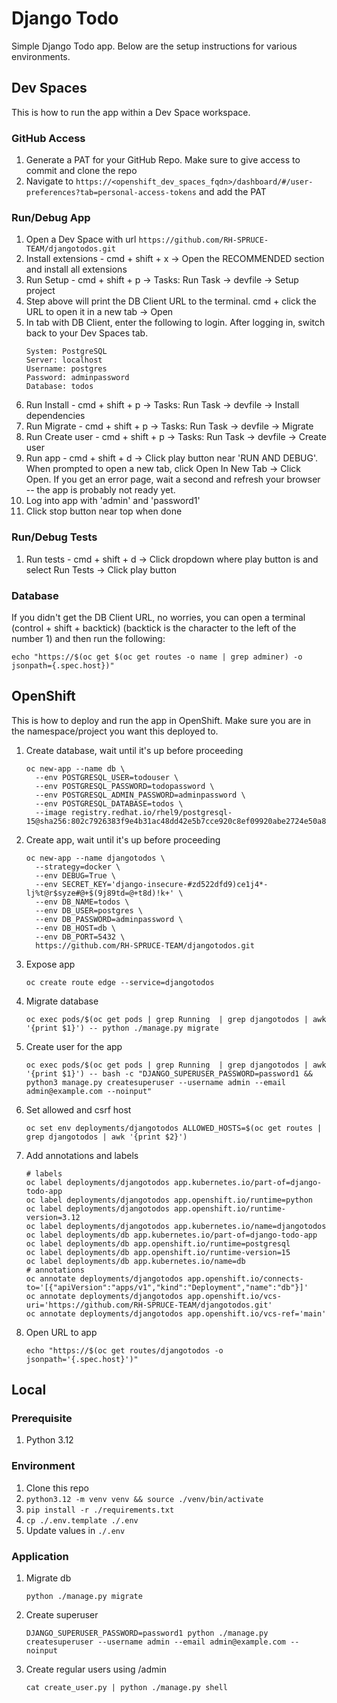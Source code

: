 # Django Todo

Simple Django Todo app.  Below are the setup instructions for various environments.

## Dev Spaces

This is how to run the app within a Dev Space workspace.

### GitHub Access
1. Generate a PAT for your GitHub Repo.  Make sure to give access to commit and clone the repo
2. Navigate to `https://<openshift_dev_spaces_fqdn>/dashboard/#/user-preferences?tab=personal-access-tokens` and add the PAT

### Run/Debug App
1. Open a Dev Space with url `https://github.com/RH-SPRUCE-TEAM/djangotodos.git`
2. Install extensions - cmd + shift + x -> Open the RECOMMENDED section and install all extensions
3. Run Setup - cmd + shift + p -> Tasks: Run Task -> devfile -> Setup project
4. Step above will print the DB Client URL to the terminal.  cmd + click the URL to open it in a new tab -> Open
5. In tab with DB Client, enter the following to login.  After logging in, switch back to your Dev Spaces tab.
    ```shell
    System: PostgreSQL
    Server: localhost
    Username: postgres
    Password: adminpassword
    Database: todos
    ```
6. Run Install - cmd + shift + p -> Tasks: Run Task -> devfile -> Install dependencies
7. Run Migrate - cmd + shift + p -> Tasks: Run Task -> devfile -> Migrate
8. Run Create user - cmd + shift + p -> Tasks: Run Task -> devfile -> Create user
9. Run app - cmd + shift + d -> Click play button near 'RUN AND DEBUG'.  When prompted to open a new tab, click Open In New Tab -> Click Open.  If you get an error page, wait a second and refresh your browser -- the app is probably not ready yet.
10. Log into app with 'admin' and 'password1'
11. Click stop button near top when done

### Run/Debug Tests
1. Run tests - cmd + shift + d -> Click dropdown where play button is and select Run Tests -> Click play button

### Database
If you didn't get the DB Client URL, no worries, you can open a terminal (control + shift + backtick) (backtick is the character to the left of the number 1) and then run the following:

```shell
echo "https://$(oc get $(oc get routes -o name | grep adminer) -o jsonpath={.spec.host})"
```

## OpenShift

This is how to deploy and run the app in OpenShift.
Make sure you are in the namespace/project you want this deployed to.

1. Create database, wait until it's up before proceeding

    ```shell
    oc new-app --name db \
      --env POSTGRESQL_USER=todouser \
      --env POSTGRESQL_PASSWORD=todopassword \
      --env POSTGRESQL_ADMIN_PASSWORD=adminpassword \
      --env POSTGRESQL_DATABASE=todos \
      --image registry.redhat.io/rhel9/postgresql-15@sha256:802c7926383f9e4b31ac48dd42e5b7cce920c8ef09920abe2724e50a84fbea0b
    ```

2. Create app, wait until it's up before proceeding

    ```shell
    oc new-app --name djangotodos \
      --strategy=docker \
      --env DEBUG=True \
      --env SECRET_KEY='django-insecure-#zd522dfd9)ce1j4*-lj%t@r$syze#@+$(9j89td=@+t8d)!k+' \
      --env DB_NAME=todos \
      --env DB_USER=postgres \
      --env DB_PASSWORD=adminpassword \
      --env DB_HOST=db \
      --env DB_PORT=5432 \
      https://github.com/RH-SPRUCE-TEAM/djangotodos.git
    ```

3. Expose app

    ```shell
    oc create route edge --service=djangotodos
    ```

4. Migrate database

    ```shell
    oc exec pods/$(oc get pods | grep Running  | grep djangotodos | awk '{print $1}') -- python ./manage.py migrate
    ```

5. Create user for the app

    ```shell
    oc exec pods/$(oc get pods | grep Running  | grep djangotodos | awk '{print $1}') -- bash -c "DJANGO_SUPERUSER_PASSWORD=password1 && python3 manage.py createsuperuser --username admin --email admin@example.com --noinput"
    ```

6. Set allowed and csrf host

    ```shell
    oc set env deployments/djangotodos ALLOWED_HOSTS=$(oc get routes | grep djangotodos | awk '{print $2}')
    ```

7. Add annotations and labels

    ```shell
    # labels
    oc label deployments/djangotodos app.kubernetes.io/part-of=django-todo-app
    oc label deployments/djangotodos app.openshift.io/runtime=python
    oc label deployments/djangotodos app.openshift.io/runtime-version=3.12
    oc label deployments/djangotodos app.kubernetes.io/name=djangotodos
    oc label deployments/db app.kubernetes.io/part-of=django-todo-app
    oc label deployments/db app.openshift.io/runtime=postgresql
    oc label deployments/db app.openshift.io/runtime-version=15
    oc label deployments/db app.kubernetes.io/name=db
    # annotations
    oc annotate deployments/djangotodos app.openshift.io/connects-to='[{"apiVersion":"apps/v1","kind":"Deployment","name":"db"}]'
    oc annotate deployments/djangotodos app.openshift.io/vcs-uri='https://github.com/RH-SPRUCE-TEAM/djangotodos.git'
    oc annotate deployments/djangotodos app.openshift.io/vcs-ref='main'
    ```

8. Open URL to app

    ```shell
    echo "https://$(oc get routes/djangotodos -o jsonpath='{.spec.host}')"
    ```

## Local

### Prerequisite
1. Python 3.12

### Environment
1. Clone this repo
2. `python3.12 -m venv venv && source ./venv/bin/activate`
3. `pip install -r ./requirements.txt`
4. `cp ./.env.template ./.env`
5. Update values in `./.env`

### Application
1. Migrate db
    ```shell
    python ./manage.py migrate
    ```

2. Create superuser
    ```shell
    DJANGO_SUPERUSER_PASSWORD=password1 python ./manage.py createsuperuser --username admin --email admin@example.com --noinput
    ```

3. Create regular users using /admin
    ```shell
    cat create_user.py | python ./manage.py shell
    ```
